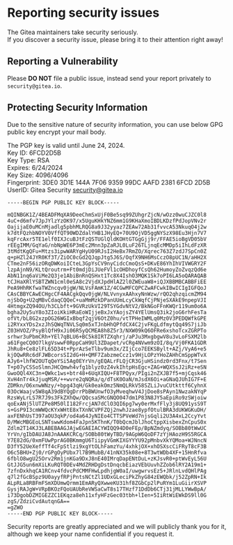 # Reporting security issues

The Gitea maintainers take security seriously.  
If you discover a security issue, please bring it to their attention right away!

## Reporting a Vulnerability

Please **DO NOT** file a public issue, instead send your report privately to `security@gitea.io`.

## Protecting Security Information

Due to the sensitive nature of security information, you can use below GPG public key encrypt your mail body.

The PGP key is valid until June 24, 2024.  
Key ID: 6FCD2D5B  
Key Type: RSA  
Expires: 6/24/2024  
Key Size: 4096/4096  
Fingerprint: 3DE0 3D1E 144A 7F06 9359 99DC AAFD 2381 6FCD 2D5B  
UserID: Gitea Security <security@gitea.io>

```
-----BEGIN PGP PUBLIC KEY BLOCK-----

mQINBGK1Z/4BEADFMqXA9DeeChmSxUjF0Be5sq99ZUhgrZjcN/wOzz0wuCJZC0l8
4uC+d6mfv7JpJYlzYzOK97/x5UguKHkYNZ6mm1G9KHaXmoIBDLKDzfPdJopVNv2r
OajijaE0uMCnMjadlg5pbhMLRQG8a9J32yyaz7ZEAw72Ab31fvvcA53NkuqO4j2w
k7dtFQzhbNOYV0VffQT90WDZdalYHB1JHyEQ+70U9OjVD5ggNYSzX98Eu3Hjn7V7
kqFrcAxr5TE1elf0IXJcuBJtFzQSTUGlQldKOHtGTGgGjj9r/FFAE5ioBgVD05bV
rEEgIMM/GqYaG/nbNpWE6P3mEc2Mnn3pZaRJL0LuF26TLjnqEcMMDp5iIhLdFzXR
3tMdtKgQFu+Mtzs3ipwWARYgHyU09RJsI2HeBx7RmZO/Xqrec763Z7zdJ7SpCn0Z
q+pHZl24JYR0Kf3T/ZiOC0cGd2QJqpJtg5J6S/OqfX9NH6MsCczO8pUC1N/aHH2X
CTme2nF56izORqDWKoiICteL3GpYsCV9nyCidcCmoQsS+DKvE86YhIhVIVWGRY2F
lzpAjnN9/KLtQroutrm+Ft0mdjDiJUeFVl1cOHDhoyfCsQh62HumoyZoZvqzQd6e
AbN11nq6aViMe2Q3je1AbiBnRnQSHxt1Tc8X4IshO3MQK1Sk7oPI6LA5oQARAQAB
tCJHaXRlYSBTZWN1cml0eSA8c2VjdXJpdHlAZ2l0ZWEuaW8+iQJXBBMBCABBFiEE
PeA9HhRKfwaTWZncqv0jgW/NLVsFAmK1Z/4CGwMFCQPCZwAFCwkIBwICIgIGFQoJ
CAsCBBYCAwECHgcCF4AACgkQqv0jgW/NLVvnyxAAhxyNnWzw/rQO2qhzqicmZM94
njSbOg+U2qMBvCdaqCQQeC+uaMmMzkDPanUUmLcyCkWqfCjPNjeSXAkE9npepVJI
4HtmgxZQ94OU/h3CLbft+9GVRzUkVI29TSYGdvNtV2/BkNGoFFnKWQr119um0o6A
bgha2Uy5uY8o3ZIoiKkiHRaEoWIjjeBxJxYAojsZY4YElUmsQ3ik2joG6rhFesTa
ofVt/bL8G2xzpOG26WGIxBbqf2qjV6OtZ0hu/vtTPHeIWMLq0Mz0V3PEDQWfkGPE
i2RYxxYDs2xzJhSQWqTNVLSq0m5xTJnbHhQPfdCX4C2jvFKgLdfmytQq49S7jiJb
Z03HVOZ/PsyBlQfH9xJi06R5yQCMEA8h8Z5r3/NXW09kQ6OFRe6xshoTcxZGRPTo
srhwr3uPbmCRh+YEl7qBLU6+BC5k8IRTZXqhrj/aPJu3MxgbgwV8u3vLoFSXM2lb
a61FgeCQ0O7lkgVswwF0RppCaH9Ul3ZDapet/vCRg4NVwm9zOI/8q/Vj0FKA1GDR
JhRu8+Ce8zlFL65D34t+PprAzSeTlbv9um3x/ZIjCco7EEKSBylt+AZj/VyA6+e5
kjOQwRRc6dFJWBcorsSI2dG+H+QMF7ZabzmeCcz1v9HjLOPzYHoZAHhCmSppWTvX
AJy6+lhfW2OUTqQeYSi5Ag0EYrVn/gEQALrFLQjCR3GjuHSindz0rd3Fnx/t7Sen
T+p07yCSSoSlmnJHCQmwh4vfg1blyz0zZ4vkIhtpHsEgc+ZAG+WQXSsJ2iRz+eSN
GwoOQl4XC3n+QWkc1ws+btr48+6UqXIQU+F8TPQyx/PIgi2nZXJB7f5+mjCqsk46
XvH4nTr4kJjuqMSR/++wvre2qNQRa/q/dTsK0OaN/mJsdX6Oi+aGNaQJUhIG7F+E
ZDMkn/O6xnwWNzy/+bpg43qH/Gk0eakOmz5NmQLRkV58SZLiJvuCUtkttf6CyhnX
03OcWaajv5W8qA39dBYQgDrrPbBWUnwfO3yMveqhwV4JjDoe8sPAyn1NwzakNYqP
RzsWyLrLS7R7J9s3FkZXhQw/QQcsaSMcGNQO047dm1P83N8JY5aEpiRo9zSWjoiw
qoExANj5lUTZPe8M50lI182FrcjAN7dClO3QI6pg7wy0erMxfFly3j8UQ91ysS9T
s+GsP9I3cmWWQcKYxWHtE8xTXnNCVPFZQj2nwhJzae8ypfOtulBRA3dUKWGKuDH/
axFENhUsT397aOU3qkP/od4a64JyNIEo4CTTSPVeWd7njsGqli2U3A4xL2CcyYvt
D/MWcMBGEoLSNTswwKdom4FaJpn5KThnK/T0bQcmJblJhoCtppXisbexZnCpuS0x
Zdlm2T14KJ3LABEBAAGJAjwEGAEIACYWIQQ94D0eFEp/BpNZmdyq/SOBb80tWwUC
YrVn/gIbDAUJA8JnAAAKCRCq/SOBb80tWyTBD/9AGpW6QoDF7zYjHAozH9S5RGCA
Y7E82dG/0xmFUwPprAG0BKmmgU6TiipyVGmKIXGYYYU92pMnbvXkYQMoa+WJNncN
D3fY52UeXeffTf4cFpStlzi9xgYtOLhFamzYu/4xhkjOX+xhOSXscCiFRyT8cF3B
O6c5BHU+Zj0/rGPgOyPUbx7l7B9MubB/41nNX35k08e+8T3wtWDb4XF+15HnRfva
6fblO8wgU25Orv2Rm1jnKGa9DxJ8nE40IMrqDapENtDuL+zKJsvR0+ptWvEyL56U
GtJJG5un6mXiLKuRQT0DEv4MdZRHDgDstDnqcbEiazVEbUuvhZZob6lRY2A19m1+
7zfnDxkhqCA1RCnv4fdvcPdCMMFHwLpdhjgW0aI/uwgwrvsEz5+JRlnLvdQHlPAg
q7l2fGcBSpz9U0ayyfRPjPntsNCtZl1UDxGLeciPkZhyG84zEWQbk/j52ZpRN+Ik
ALpRLa8RBFmFSmXDUmwQrmm1EmARyQXwweKU31hf8ZGbCp2lPuRYm1LuGiirXSVP
GysjRAJgW+VRpBKOzFQoUAUbReVWSaCwT8s17THzf71DdDb6CTj31jMLLYWwBpA/
i73DgobDZMIGEZZC1EKqza8eh11xfyHFzGec03tbh+lIen+5IiRtWiEWkDS9ll0G
zgS/ZdziCvdAutqnGA==
=gZWO
-----END PGP PUBLIC KEY BLOCK-----

```

Security reports are greatly appreciated and we will publicly thank you for it, although we keep your name confidential if you request it.
